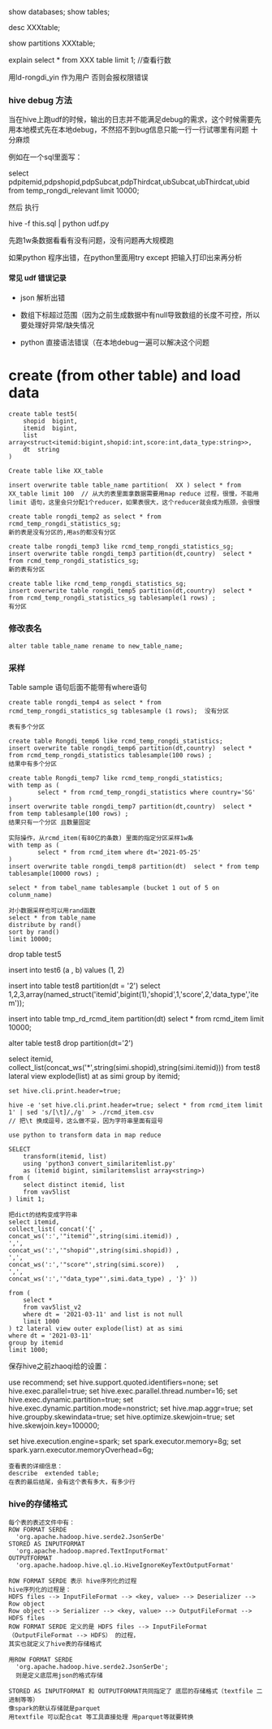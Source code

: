 



show databases;
show tables;

desc XXXtable;

show partitions XXXtable;

explain select * from XXX table limit 1;   //查看行数

用ld-rongdi_yin 作为用户 否则会报权限错误



### hive debug 方法

当在hive上跑udf的时候，输出的日志并不能满足debug的需求，这个时候需要先用本地模式先在本地debug，不然招不到bug信息只能一行一行试哪里有问题 十分麻烦

例如在一个sql里面写：

select 
pdpitemid,pdpshopid,pdpSubcat,pdpThirdcat,ubSubcat,ubThirdcat,ubid
from temp_rongdi_relevant
limit 10000;

然后 执行

hive -f this.sql | python udf.py

先跑1w条数据看看有没有问题，没有问题再大规模跑

如果python 程序出错，在python里面用try except 把输入打印出来再分析

#### 常见 udf 错误记录

- json 解析出错

- 数组下标超过范围（因为之前生成数据中有null导致数组的长度不可控，所以要处理好异常/缺失情况

- python 直接语法错误（在本地debug一遍可以解决这个问题

  







# create (from other table) and load data

```
create table test5(
	shopid	bigint,
	itemid	bigint,
	list                	array<struct<itemid:bigint,shopid:int,score:int,data_type:string>>,
	dt	string
)

Create table like XX_table
```



```
insert overwrite table table_name partition(  XX ) select * from XX_table limit 100  // 从大的表里面拿数据需要用map reduce 过程，很慢，不能用limit 语句，这里会只分配1个reducer，如果表很大，这个reducer就会成为瓶颈，会很慢
```



```
create table rongdi_temp2 as select * from rcmd_temp_rongdi_statistics_sg;         
新的表是没有分区的,用as的都没有分区
```



```
create talbe rongdi_temp3 like rcmd_temp_rongdi_statistics_sg;
insert overwrite table rongdi_temp3 partition(dt,country)  select * from rcmd_temp_rongdi_statistics_sg;
新的表有分区
```



```
create table like rcmd_temp_rongdi_statistics_sg;
insert overwrite table rongdi_temp5 partition(dt,country)  select * from rcmd_temp_rongdi_statistics_sg tablesample(1 rows) ; 
有分区
```



### 修改表名

```
alter table table_name rename to new_table_name;
```





### 采样

Table sample 语句后面不能带有where语句

```
create table rongdi_temp4 as select * from rcmd_temp_rongdi_statistics_sg tablesample (1 rows);  没有分区
```



```
表有多个分区

create table Rongdi_temp6 like rcmd_temp_rongdi_statistics;
insert overwrite table rongdi_temp6 partition(dt,country)  select * from rcmd_temp_rongdi_statistics tablesample(100 rows) ;  
结果中有多个分区 
```



```
create table Rongdi_temp7 like rcmd_temp_rongdi_statistics;
with temp as (
        select * from rcmd_temp_rongdi_statistics where country='SG'
)
insert overwrite table rongdi_temp7 partition(dt,country)  select * from temp tablesample(100 rows) ;
结果只有一个分区 且数量固定
```





```
实际操作，从rcmd_item(有80亿的条数) 里面的指定分区采样1w条
with temp as (
        select * from rcmd_item where dt='2021-05-25'
)
insert overwrite table rongdi_temp8 partition(dt)  select * from temp tablesample(10000 rows) ;
```



```
select * from tabel_name tablesample (bucket 1 out of 5 on colunm_name)
```



```
对小数据采样也可以用rand函数
select * from table_name
distribute by rand()
sort by rand()
limit 10000;
```
















drop table test5



insert into test6 (a , b) values (1, 2)



insert into table test8 partition(dt = '2')
  select 1,2,3,array(named_struct('itemid',bigint(1),'shopid',1,'score',2,'data_type','item'));

insert into table tmp_rd_rcmd_item partition(dt) select * from rcmd_item limit 10000;



alter table test8 drop partition(dt='2')



select itemid, collect_list(concat_ws('*',string(simi.shopid),string(simi.itemid))) from test8 lateral view explode(list) at as simi group by itemid;





```
set hive.cli.print.header=true;
```



```
hive -e 'set hive.cli.print.header=true; select * from rcmd_item limit 1' | sed 's/[\t]/,/g'  > ./rcmd_item.csv  
// 把\t 换成逗号，这么做不妥，因为字符串里面有逗号
```



```
use python to transform data in map reduce

SELECT
    transform(itemid, list) 
    using 'python3 convert_similaritemlist.py'
    as (itemid bigint, similaritemslist array<string>)
from (
    select distinct itemid, list
    from vav5list
) limit 1;
```



```
把dict的结构变成字符串
select itemid,
collect_list( concat('{' ,
concat_ws(':','"itemid"',string(simi.itemid)) ,
',',
concat_ws(':','"shopid"',string(simi.shopid)) ,
',',
concat_ws(':','"score"',string(simi.score))   ,
',',
concat_ws(':','"data_type"',simi.data_type) , '}' ))  

from (
    select *
    from vav5list_v2
    where dt = '2021-03-11' and list is not null 
    limit 1000
) t2 lateral view outer explode(list) at as simi 
where dt = '2021-03-11'
group by itemid
limit 1000;
```





保存hive之前zhaoqi给的设置：

use recommend;
set hive.support.quoted.identifiers=none;
set hive.exec.parallel=true;
set hive.exec.parallel.thread.number=16;
set hive.exec.dynamic.partition=true;
set hive.exec.dynamic.partition.mode=nonstrict;
set hive.map.aggr=true;
set hive.groupby.skewindata=true;
set hive.optimize.skewjoin=true;
set hive.skewjoin.key=100000;

set hive.execution.engine=spark;
set spark.executor.memory=8g;
set spark.yarn.executor.memoryOverhead=6g;



```
查看表的详细信息：
describe  extended table;
在表的最后结尾，会有这个表有多大，有多少行
```



### hive的存储格式

```
每个表的表述文件中有：
ROW FORMAT SERDE
  'org.apache.hadoop.hive.serde2.JsonSerDe'
STORED AS INPUTFORMAT
  'org.apache.hadoop.mapred.TextInputFormat'
OUTPUTFORMAT
  'org.apache.hadoop.hive.ql.io.HiveIgnoreKeyTextOutputFormat'
  
ROW FORMAT SERDE 表示 hive序列化的过程
hive序列化的过程是：
HDFS files --> InputFileFormat --> <key, value> --> Deserializer --> Row object
Row object --> Serializer --> <key, value> --> OutputFileFormat --> HDFS files
ROW FORMAT SERDE 定义的是 HDFS files --> InputFileFormat（OutputFileFormat --> HDFS） 的过程，
其实也就定义了hive表的存储格式

用ROW FORMAT SERDE
  'org.apache.hadoop.hive.serde2.JsonSerDe';
  则是定义底层用json的格式存储
  
STORED AS INPUTFORMAT 和 OUTPUTFORMAT共同指定了 底层的存储格式（textfile 二进制等等）
像spark的默认存储就是parquet
用textfile 可以配合cat 等工具直接处理 用parquet等就要转换
```







